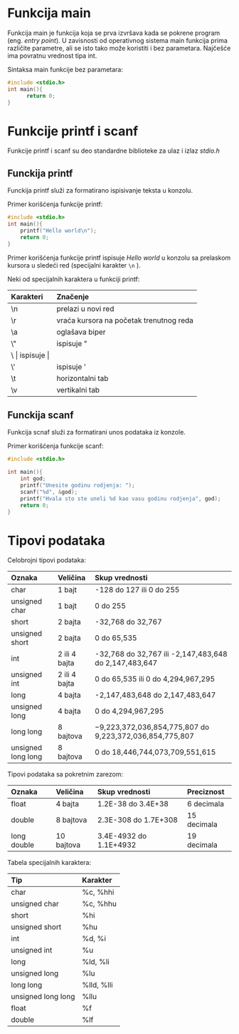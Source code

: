 # Funkcija main

Funkcija main je funkcija koja se prva izvršava kada se pokrene program (eng. *entry point*). U zavisnosti od operativnog sistema main funkcija prima različite parametre, ali se isto tako može koristiti i bez parametara. Najčešće ima povratnu vrednost tipa int.

Sintaksa main funkcije bez parametara:

```c
#include <stdio.h>
int main(){     
      return 0;
}
```

# Funkcije printf i scanf

Funkcije printf i scanf su deo standardne biblioteke za ulaz i izlaz *stdio.h*

## Funckija printf

Funckija printf služi za formatirano ispisivanje teksta u konzolu.

Primer korišćenja funkcije printf:

```c
#include <stdio.h>
int main(){   
    printf("Hello world\n");
    return 0;
}
```

Primer korišćenja funkcije printf ispisuje *Hello world* u konzolu sa prelaskom kursora u sledeći red (specijalni karakter ```\n``` ).

Neki od specijalnih karaktera u funkciji printf:

| Karakteri| Značenje|
| :------------- | :------------- |
| \\n| prelazi u novi red|
| \\r| vraća kursora na početak trenutnog reda|
| \\a| oglašava biper|
| \\"| ispisuje "|
| \\ \\| ispisuje \\|
| \\'| ispisuje '|
| \\t| horizontalni tab|
| \\v| vertikalni tab|

## Funckija scanf

Funkcija scnaf služi za formatirani unos podataka iz konzole.

Primer korišćenja funkcije scanf:
```c
#include <stdio.h>

int main(){
    int god;
    printf("Unesite godinu rodjenja: ");
    scanf("%d", &god);
    printf("Hvala sto ste uneli %d kao vasu godinu rodjenja", god);
    return 0;
}
```

# Tipovi podataka

Celobrojni tipovi podataka:

| Oznaka| Veličina| Skup vrednosti|
| :------------- | :------------- | :------------- |
| char| 1 bajt| -128 do 127 ili 0 do 255|
| unsigned char| 1 bajt| 0 do 255|
| short| 2 bajta| -32,768 do 32,767|
| unsigned short| 2 bajta| 0 do 65,535|
| int| 2 ili 4 bajta| -32,768 do 32,767 ili -2,147,483,648 do 2,147,483,647|
| unsigned int| 2 ili 4 bajta| 0 do 65,535 ili 0 do 4,294,967,295|
| long| 4 bajta| -2,147,483,648 do 2,147,483,647|
| unsigned long| 4 bajta| 0 do 4,294,967,295|
| long long| 8 bajtova| −9,223,372,036,854,775,807 do 9,223,372,036,854,775,807|
| unsigned long long| 8 bajtova| 0 do 18,446,744,073,709,551,615|

Tipovi podataka sa pokretnim zarezom:

| Oznaka| Veličina| Skup vrednosti| Preciznost|
| :------------- | :------------- | :------------- | :------------- |
| float| 4 bajta| 1.2E-38 do 3.4E+38| 6 decimala|
| double| 8 bajtova| 2.3E-308 do 1.7E+308| 15 decimala|
| long double| 10 bajtova| 3.4E-4932 do 1.1E+4932| 19 decimala|

Tabela specijalnih karaktera:

| Tip| Karakter|
| :------------- | :------------- |
| char| %c, %hhi|
| unsigned char| %c, %hhu|
| short| %hi|
| unsigned short| %hu|
| int| %d, %i|
| unsigned int| %u|
| long| %ld, %li|
| unsigned long| %lu|
| long long| %lld, %lli|
| unsigned long long| %llu|
| float| %f|
| double| %lf|
